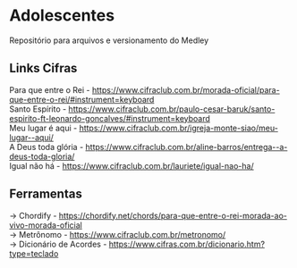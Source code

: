 # Adolescentes
Repositório para arquivos e versionamento do Medley

## Links Cifras
Para que entre o Rei - https://www.cifraclub.com.br/morada-oficial/para-que-entre-o-rei/#instrument=keyboard  
Santo Espírito - https://www.cifraclub.com.br/paulo-cesar-baruk/santo-espirito-ft-leonardo-goncalves/#instrument=keyboard  
Meu lugar é aqui - https://www.cifraclub.com.br/igreja-monte-siao/meu-lugar--aqui/  
A Deus toda glória - https://www.cifraclub.com.br/aline-barros/entrega--a-deus-toda-gloria/  
Igual não há - https://www.cifraclub.com.br/lauriete/igual-nao-ha/  

## Ferramentas
-> Chordify - https://chordify.net/chords/para-que-entre-o-rei-morada-ao-vivo-morada-oficial  
-> Metrônomo - https://www.cifraclub.com.br/metronomo/    
-> Dicionário de Acordes - https://www.cifras.com.br/dicionario.htm?type=teclado

